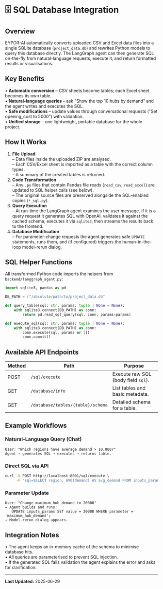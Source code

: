 # 🗄️ SQL Database Integration

## Overview
EYPOR-AI automatically converts uploaded CSV and Excel data files into a single SQLite database (`project_data.db`) and rewrites Python models to query this database directly.  The LangGraph agent can then generate SQL on-the-fly from natural-language requests, execute it, and return formatted results or visualisations.

## Key Benefits
• **Automatic conversion** – CSV sheets become tables; each Excel sheet becomes its own table.  
• **Natural-language queries** – ask "Show the top 10 hubs by demand" and the agent writes and executes the SQL.  
• **Safe modifications** – update values through conversational requests ("Set opening_cost to 5000") with validation.  
• **Unified storage** – one lightweight, portable database for the whole project.  

## How It Works
1. **File Upload**  
   – Data files inside the uploaded ZIP are analysed.  
   – Each CSV/Excel sheet is imported as a table with the correct column types.  
   – A summary of the created tables is returned.
2. **Code Transformation**  
   – Any `.py` files that contain Pandas file reads (`read_csv`, `read_excel`) are updated to SQL helper calls (see below).  
   – The original source files are preserved alongside the SQL-enabled copies (`*_sql.py`).
3. **Query Execution**  
   – At run-time the LangGraph agent examines the user message.  If it is a query request it generates SQL with OpenAI, validates it against the cached schema, executes it via `sqlite3`, then streams the results back to the frontend.
4. **Database Modification**  
   – For parameter-change requests the agent generates safe `UPDATE` statements, runs them, and (if configured) triggers the human-in-the-loop model-rerun dialog.

## SQL Helper Functions
All transformed Python code imports the helpers from `backend/langgraph_agent.py`:
```python
import sqlite3, pandas as pd

DB_PATH = r"/absolute/path/to/project_data.db"

def query_table(sql: str, params: tuple | None = None):
    with sqlite3.connect(DB_PATH) as conn:
        return pd.read_sql_query(sql, conn, params=params)

def execute_sql(sql: str, params: tuple | None = None):
    with sqlite3.connect(DB_PATH) as conn:
        conn.execute(sql, params or [])
        conn.commit()
```

## Available API Endpoints
| Method | Path | Purpose |
|--------|------|---------|
| POST   | `/sql/execute` | Execute raw SQL (body field `sql`). |
| GET    | `/database/info` | List tables and basic metadata. |
| GET    | `/database/tables/{table}/schema` | Detailed schema for a table. |

## Example Workflows
### Natural-Language Query (Chat)
```
User: "Which regions have average demand > 10,000?"
Agent → generates SQL → executes → returns table.
```

### Direct SQL via API
```bash
curl -X POST http://localhost:8001/sql/execute \
     -F "sql=SELECT region, AVG(demand) AS avg_demand FROM inputs_params GROUP BY region HAVING avg_demand > 10000;"
```

### Parameter Update
```
User: "Change maximum_hub_demand to 20000"
→ Agent builds and runs:
   UPDATE inputs_params SET value = 20000 WHERE parameter = 'maximum_hub_demand';
→ Model-rerun dialog appears.
```

## Integration Notes
• The agent keeps an in-memory cache of the schema to minimise database hits.  
• All queries are parameterised to prevent SQL injection.  
• If the generated SQL fails validation the agent explains the error and asks for clarification.

---
**Last Updated:** 2025-06-29 